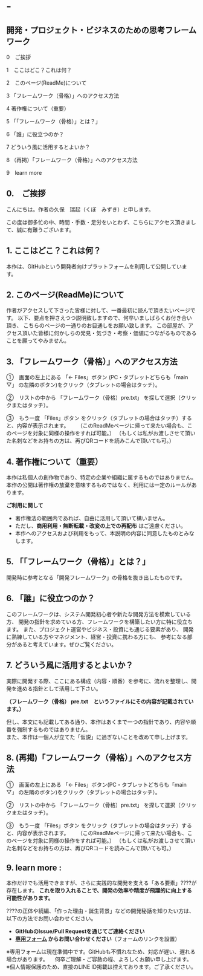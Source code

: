 # -
## 開発・プロジェクト・ビジネスのための思考フレームワーク

 0　ご挨拶
 
 1　ここはどこ？これは何？
 
 2　このページ(ReadMe)について
 
 3 「フレームワーク（骨格）」へのアクセス方法
 
 4 著作権について（重要）
 
 5 「「フレームワーク（骨格）」とは？」
 
 6 「誰」に役立つのか？
 
 7 どういう風に活用するとよいか？
 
 8 （再掲）「フレームワーク（骨格）」へのアクセス方法

 9　learn more

##  0.　ご挨拶

こんにちは。作者の久保　瑞起（くぼ　みずき）と申します。

この度は御多忙の中、時間・手数・足労をいとわず、こちらにアクセス頂きまして、誠に有難うございます。

##  1. ここはどこ？これは何？

本作は、GitHubという開発者向けプラットフォームを利用して公開しています。

##  2. このページ(ReadMe)について

作者がアクセスして下さった皆様に対して、一番最初に読んで頂きたいページです。
以下、要点を押さえつつ説明致しますので、何卒いましばらくお付き合い頂き、
こちらのページの一通りのお目通しをお願い致します。
この部屋が、アクセス頂いた皆様に何かしらの発見・気づき・考察・価値につながるものであることを願ってやみません。

##  3. 「フレームワーク（骨格）」へのアクセス方法

 ①　画面の左上にある 「← Files」ボタン (PC・タブレットどちらも「main ▽」 の左隣のボタン)をクリック（タブレットの場合はタッチ）。

 ②　リストの中から 「フレームワーク（骨格）pre.txt」 を探して選択（クリックまたはタッチ）。

 ③　もう一度 「Files」ボタン をクリック（タブレットの場合はタッチ）すると、内容が表示されます。
　  （このReadMeページに帰って来たい場合も、このページを対象に同様の操作をすれば可能。）
    （もしくは私がお渡しさせて頂いた名刺などをお持ちの方は、再びQRコードを読みこんで頂いても可。）


## 4. 著作権について（重要）

本作は私個人の創作物であり、特定の企業や組織に属するものではありません。
本作の公開は著作権の放棄を意味するものではなく、利用には一定のルールがあります。

**ご利用に関して**  
- 著作権法の範囲内であれば、自由に活用して頂いて構いません。  
- ただし、**商用利用・無断転載・改変の上での再配布** はご遠慮ください。  
- 本作へのアクセスおよび利用をもって、本説明の内容に同意したものとみなします。


##  5. 「「フレームワーク（骨格）」とは？」

開発時に参考となる「開発フレームワーク」の骨格を抜き出したものです。

##  6. 「誰」に役立つのか？

このフレームワークは、システム開発初心者や新たな開発方法を模索している方、
開発の指針を求めている方、フレームワークを構築したい方に特に役立ちます。
また、プロジェクト運営やビジネス・投資にも通じる要素があり、
開発に熟練している方やマネジメント、経営・投資に携わる方にも、
参考になる部分があると考えています。ぜひご覧ください。

##  7. どういう風に活用するとよいか？

実際に開発する際、ここにある構成（内容・順番）を参考に、流れを整理し、開発を進める指針として活用して下さい。

 **（フレームワーク（骨格） pre.txt　というファイルにその内容が記載されています。）**
 
但し、本文にも記載してある通り、本作はあくまで一つの指針であり、内容や順番を強制するものではありません。  
また、本作は一個人が立てた「仮説」に過ぎないことを改めて申し上げます。

##  8. (再掲)「フレームワーク（骨格）」へのアクセス方法

 ①　画面の左上にある 「← Files」ボタン(PC・タブレットどちらも「main ▽」 の左隣のボタン)をクリック（タブレットの場合はタッチ）。

 ②　リストの中から 「フレームワーク（骨格）pre.txt」 を探して選択（クリックまたはタッチ）。

 ③　もう一度 「Files」ボタン をクリック（タブレットの場合はタッチ）すると、内容が表示されます。
　  （このReadMeページに帰って来たい場合も、このページを対象に同様の操作をすれば可能。）
    （もしくは私がお渡しさせて頂いた名刺などをお持ちの方は、再びQRコードを読みこんで頂いても可。）

##  9. learn more :

本作だけでも活用できますが、さらに実践的な開発を支える「ある要素」????が存在します。
**これを取り入れることで、開発の効率や精度が飛躍的に向上する可能性があります。**  

????の正体や続編、「作った理由・誕生背景」などの開発秘話を知りたい方は、以下の方法でお問い合わせください。 
- **GitHubのIssue/Pull Requestを通じてご連絡ください**  
- **[専用フォーム](#) からお問い合わせください**（フォームのリンクを設置）

※専用フォームは現在準備中です。GitHubも不慣れなため、対応が遅い、遅れる場合があります。
　何卒ご理解・ご容赦の程、よろしくお願い申し上げます。
※個人情報保護のため、直接のLINE ID掲載は控えております。ご了承ください。
